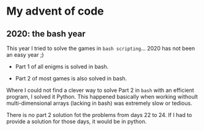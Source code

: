 # My advent of code

## 2020: the bash year
This year I tried to solve the games in `bash scripting`... 2020 has not been an easy year ;)

- Part 1 of all enigms is solved in bash.

- Part 2 of most games is also solved in bash.

Where I could not find a clever way to solve Part 2 in `bash` with an efficient program, I solved it Python.
This happened basically when working withoult multi-dimensional arrays (lacking in bash) was extremely slow or tedious.

There is no part 2 solution fot the problems from days 22 to 24. If I had to provide a solution for those days, it would be in python.
